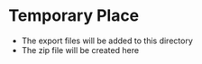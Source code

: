 # Temporary Place

* The export files will be added to this directory
* The zip file will be created here